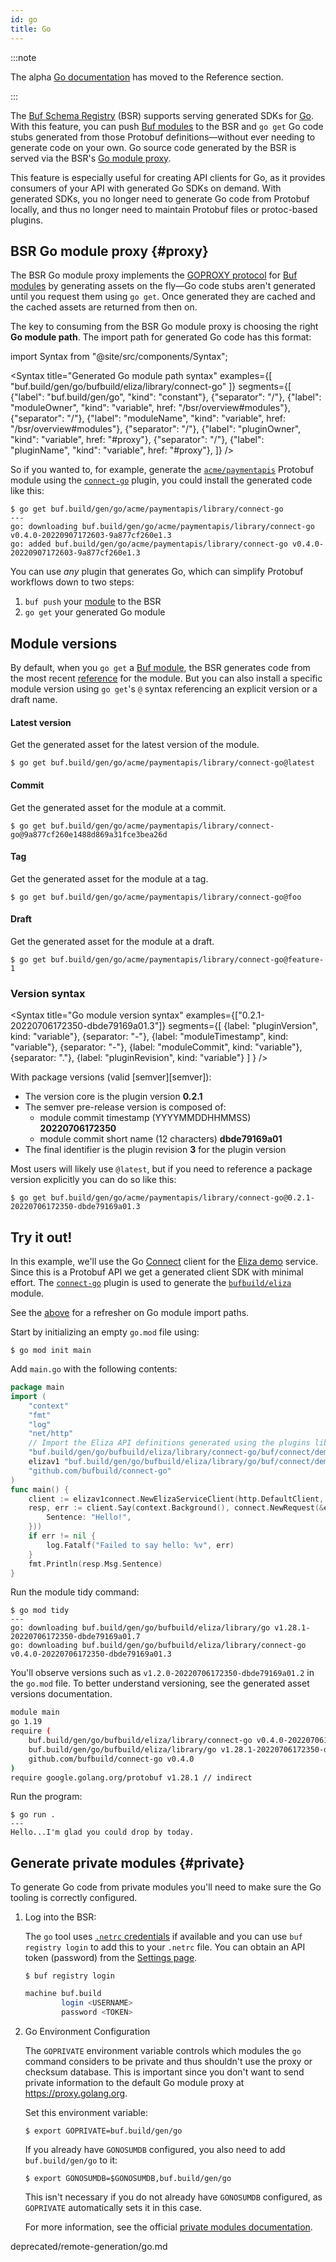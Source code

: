 ```yaml
---
id: go
title: Go
---
```


:::note

The alpha
[Go documentation](../../reference/deprecated/remote-generation/go.mdx) has
moved to the Reference section.

:::

The [Buf Schema Registry](../../bsr/overview.mdx) (BSR) supports serving
generated SDKs for [Go]. With this feature, you can push [Buf modules][modules]
to the BSR and `go get` Go code stubs generated from those Protobuf
definitions&mdash;without ever needing to generate code on your own. Go source
code generated by the BSR is served via the BSR's [Go module proxy](#proxy).

This feature is especially useful for creating API clients for Go, as it
provides consumers of your API with generated Go SDKs on demand. With generated
SDKs, you no longer need to generate Go code from Protobuf locally, and thus no
longer need to maintain Protobuf files or protoc-based plugins.

## BSR Go module proxy {#proxy}

The BSR Go module proxy implements the [GOPROXY protocol][goproxy] for [Buf
modules][modules] by generating assets on the fly&mdash;Go code stubs aren't
generated until you request them using `go get`. Once generated they are cached
and the cached assets are returned from then on.

The key to consuming from the BSR Go module proxy is choosing the right **Go
module path**. The import path for generated Go code has this format:

import Syntax from "@site/src/components/Syntax";

<Syntax title="Generated Go module path syntax" examples={[
"buf.build/gen/go/bufbuild/eliza/library/connect-go" ]} segments={[ {"label":
"buf.build/gen/go", "kind": "constant"}, {"separator": "/"}, {"label":
"moduleOwner", "kind": "variable", href: "/bsr/overview#modules"}, {"separator":
"/"}, {"label": "moduleName", "kind": "variable", href:
"/bsr/overview#modules"}, {"separator": "/"}, {"label": "pluginOwner", "kind":
"variable", href: "#proxy"}, {"separator": "/"}, {"label": "pluginName", "kind":
"variable", href: "#proxy"}, ]} />

So if you wanted to, for example, generate the [`acme/paymentapis`][api]
Protobuf module using the [`connect-go`][connect-go] plugin, you could install
the generated code like this:

```terminal
$ go get buf.build/gen/go/acme/paymentapis/library/connect-go
---
go: downloading buf.build/gen/go/acme/paymentapis/library/connect-go v0.4.0-20220907172603-9a877cf260e1.3
go: added buf.build/gen/go/acme/paymentapis/library/connect-go v0.4.0-20220907172603-9a877cf260e1.3
```

You can use _any_ plugin that generates Go, which can simplify Protobuf
workflows down to two steps:

1. `buf push` your [module][modules] to the BSR
1. `go get` your generated Go module

## Module versions

By default, when you `go get` a [Buf module][modules], the BSR generates code
from the most recent [reference](../overview.mdx#referencing-a-module) for the
module. But you can also install a specific module version using `go get`'s `@`
syntax referencing an explicit version or a draft name.

#### Latest version

Get the generated asset for the latest version of the module.

```terminal
$ go get buf.build/gen/go/acme/paymentapis/library/connect-go@latest
```

#### Commit

Get the generated asset for the module at a commit.

```terminal
$ go get buf.build/gen/go/acme/paymentapis/library/connect-go@9a877cf260e1488d869a31fce3bea26d
```

#### Tag

Get the generated asset for the module at a tag.

```terminal
$ go get buf.build/gen/go/acme/paymentapis/library/connect-go@foo
```

#### Draft

Get the generated asset for the module at a draft.

```terminal
$ go get buf.build/gen/go/acme/paymentapis/library/connect-go@feature-1
```

### Version syntax

<Syntax title="Go module version syntax"
examples={["0.2.1-20220706172350-dbde79169a01.3"]} segments={[ {label:
"pluginVersion", kind: "variable"}, {separator: "-"}, {label: "moduleTimestamp",
kind: "variable"}, {separator: "-"}, {label: "moduleCommit", kind: "variable"},
{separator: "."}, {label: "pluginRevision", kind: "variable"} ] } />

With package versions (valid [semver][semver]):

- The version core is the plugin version **0.2.1**
- The semver pre-release version is composed of:
  - module commit timestamp (YYYYMMDDHHMMSS) **20220706172350**
  - module commit short name (12 characters) **dbde79169a01**
- The final identifier is the plugin revision **3** for the plugin version

Most users will likely use `@latest`, but if you need to reference a package
version explicitly you can do so like this:

```terminal
$ go get buf.build/gen/go/acme/paymentapis/library/connect-go@0.2.1-20220706172350-dbde79169a01.3
```

## Try it out!

In this example, we'll use the Go [Connect][connect] client for the [Eliza
demo][connect-demo] service. Since this is a Protobuf API we get a generated
client SDK with minimal effort. The [`connect-go`][connect-go] plugin is used to
generate the [`bufbuild/eliza`][eliza-module] module.

See the [above](#proxy) for a refresher on Go module import paths.

Start by initializing an empty `go.mod` file using:

```terminal
$ go mod init main
```

Add `main.go` with the following contents:

```go {10,11}
package main
import (
    "context"
    "fmt"
    "log"
    "net/http"
    // Import the Eliza API definitions generated using the plugins library/go and library/connect-go.
    "buf.build/gen/go/bufbuild/eliza/library/connect-go/buf/connect/demo/eliza/v1/elizav1connect"
    elizav1 "buf.build/gen/go/bufbuild/eliza/library/go/buf/connect/demo/eliza/v1"
    "github.com/bufbuild/connect-go"
)
func main() {
    client := elizav1connect.NewElizaServiceClient(http.DefaultClient, "https://demo.connect.build")
    resp, err := client.Say(context.Background(), connect.NewRequest(&elizav1.SayRequest{
        Sentence: "Hello!",
    }))
    if err != nil {
        log.Fatalf("Failed to say hello: %v", err)
    }
    fmt.Println(resp.Msg.Sentence)
}
```

Run the module tidy command:

```terminal
$ go mod tidy
---
go: downloading buf.build/gen/go/bufbuild/eliza/library/go v1.28.1-20220706172350-dbde79169a01.7
go: downloading buf.build/gen/go/bufbuild/eliza/library/connect-go v0.4.0-20220706172350-dbde79169a01.3
```

You'll observe versions such as `v1.2.0-20220706172350-dbde79169a01.2` in the
`go.mod` file. To better understand versioning, see the generated asset versions
documentation.

```sh title="go.mod"
module main
go 1.19
require (
    buf.build/gen/go/bufbuild/eliza/library/connect-go v0.4.0-20220706172350-dbde79169a01.3
    buf.build/gen/go/bufbuild/eliza/library/go v1.28.1-20220706172350-dbde79169a01.7
    github.com/bufbuild/connect-go v0.4.0
)
require google.golang.org/protobuf v1.28.1 // indirect
```

Run the program:

```terminal
$ go run .
---
Hello...I'm glad you could drop by today.
```

## Generate private modules {#private}

To generate Go code from private modules you'll need to make sure the Go tooling
is correctly configured.

1. Log into the BSR:

   The `go` tool uses [`.netrc` credentials][netrc] if available and you can use
   `buf registry login` to add this to your `.netrc` file. You can obtain an API
   token (password) from the [Settings page][settings].

   ```terminal
   $ buf registry login
   ```

   ```sh title="~/.netrc"
   machine buf.build
           login <USERNAME>
           password <TOKEN>
   ```

2. Go Environment Configuration

   The `GOPRIVATE` environment variable controls which modules the `go` command
   considers to be private and thus shouldn't use the proxy or checksum
   database. This is important since you don't want to send private information
   to the default Go module proxy at https://proxy.golang.org.

   Set this environment variable:

   ```terminal
   $ export GOPRIVATE=buf.build/gen/go
   ```

   If you already have `GONOSUMDB` configured, you also need to add
   `buf.build/gen/go` to it:

   ```terminal
   $ export GONOSUMDB=$GONOSUMDB,buf.build/gen/go
   ```

   This isn't necessary if you do not already have `GONOSUMDB` configured, as
   `GOPRIVATE` automatically sets it in this case.

   For more information, see the official [private modules
   documentation][private].

[api]: https://buf.build/acme/paymentapis
[go]: https://golang.org
[eliza-module]: https://buf.build/bufbuild/eliza/
[connect]: https://connect.build
[connect-demo]: https://github.com/bufbuild/connect-demo
[connect-go]: https://buf.build/library/connect-go
[goproxy]: https://golang.org/ref/mod#goproxy-protocol
[modules]: ../overview.mdx#modules
[netrc]: https://golang.org/ref/mod#private-module-proxy-auth
[private]: https://golang.org/ref/mod#private-modules
[settings]: https://buf.build/settings/user

deprecated/remote-generation/go.md

